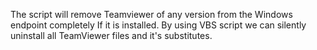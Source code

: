 The script will remove Teamviewer of any version from the Windows endpoint completely If it is installed.
By using VBS script we can silently uninstall all TeamViewer files and it's substitutes.